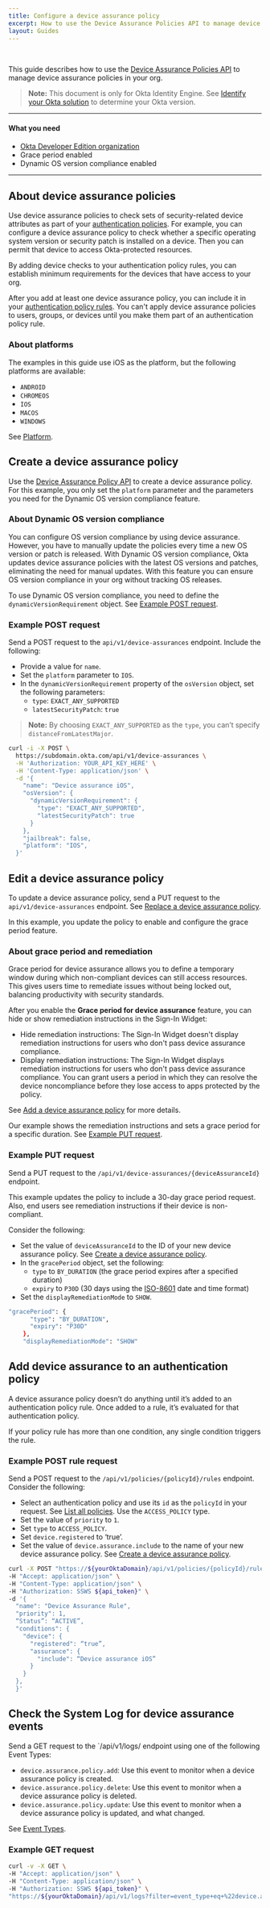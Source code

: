 ```yaml
---
title: Configure a device assurance policy
excerpt: How to use the Device Assurance Policies API to manage device assurance policies
layout: Guides
---
```


<ApiLifecycle access="ie" /></br>

This guide describes how to use the [Device Assurance Policies API](https://developer.okta.com/docs/api/openapi/okta-management/management/tag/DeviceAssurance/) to manage device assurance policies in your org.

> **Note:** This document is only for Okta Identity Engine. See [Identify your Okta solution](https://help.okta.com/okta_help.htm?type=oie&id=ext-oie-version) to determine your Okta version.

---

#### What you need

* [Okta Developer Edition organization](https://developer.okta.com/signup)
* Grace period enabled
* Dynamic OS version compliance enabled

---

## About device assurance policies

Use device assurance policies to check sets of security-related device attributes as part of your [authentication policies](/docs/concepts/policies/#authentication-policies). For example, you can configure a device assurance policy to check whether a specific operating system version or security patch is installed on a device. Then you can permit that device to access Okta-protected resources.

By adding device checks to your authentication policy rules, you can establish minimum requirements for the devices that have access to your org.

After you add at least one device assurance policy, you can include it in your [authentication policy rules](https://developer.okta.com/docs/api/openapi/okta-management/management/tag/Policy/#tag/Policy/operation/listPolicyRules). You can't apply device assurance policies to users, groups, or devices until you make them part of an authentication policy rule.

### About platforms

The examples in this guide use iOS as the platform, but the following platforms are available:

* `ANDROID`
* `CHROMEOS`
* `IOS`
* `MACOS`
* `WINDOWS`

See [Platform](https://developer.okta.com/docs/api/openapi/okta-management/management/tag/DeviceAssurance/#tag/DeviceAssurance/operation/createDeviceAssurancePolicy!path=1/platform&t=request).

## Create a device assurance policy

Use the [Device Assurance Policy API](https://developer.okta.com/docs/api/openapi/okta-management/management/tag/DeviceAssurance/#tag/DeviceAssurance/operation/createDeviceAssurancePolicy) to create a device assurance policy. For this example, you only set the `platform` parameter and the parameters you need for the Dynamic OS version compliance feature.

### About Dynamic OS version compliance

<ApiLifecycle access="ea" />

You can configure OS version compliance by using device assurance. However, you have to manually update the policies every time a new OS version or patch is released. With Dynamic OS version compliance, Okta updates device assurance policies with the latest OS versions and patches, eliminating the need for manual updates. With this feature you can ensure OS version compliance in your org without tracking OS releases.

To use Dynamic OS version compliance, you need to define the `dynamicVersionRequirement` object. See [Example POST request](#example-post-request).

### Example POST request

Send a POST request to the `api/v1/device-assurances` endpoint. Include the following:

* Provide a value for `name`.
* Set the `platform` parameter to `IOS`.
* In the `dynamicVersionRequirement` property of the `osVersion` object, set the following parameters:
    * `type`: `EXACT_ANY_SUPPORTED`
    * `latestSecurityPatch`: `true`

> **Note:** By choosing `EXACT_ANY_SUPPORTED` as the `type`, you can’t specify `distanceFromLatestMajor`.

```bash
curl -i -X POST \
  https://subdomain.okta.com/api/v1/device-assurances \
  -H 'Authorization: YOUR_API_KEY_HERE' \
  -H 'Content-Type: application/json' \
  -d '{
    "name": "Device assurance iOS",
    "osVersion": {
      "dynamicVersionRequirement": {
        "type": "EXACT_ANY_SUPPORTED",
        "latestSecurityPatch": true
      }
    },
    "jailbreak": false,
    "platform": "IOS",
  }'
```

## Edit a device assurance policy

To update a device assurance policy, send a PUT request to the `api/v1/device-assurances` endpoint. See [Replace a device assurance policy](https://developer.okta.com/docs/api/openapi/okta-management/management/tag/DeviceAssurance/#tag/DeviceAssurance/operation/replaceDeviceAssurancePolicy).

In this example, you update the policy to enable and configure the grace period feature.

### About grace period and remediation

Grace period for device assurance allows you to define a temporary window during which non-compliant devices can still access resources. This gives users time to remediate issues without being locked out, balancing productivity with security standards.

After you enable the **Grace period for device assurance** feature, you can hide or show remediation instructions in the Sign-In Widget:

* Hide remediation instructions: The Sign-In Widget doesn't display remediation instructions for users who don't pass device assurance compliance.
* Display remediation instructions: The Sign-In Widget displays remediation instructions for users who don't pass device assurance compliance. You can grant users a period in which they can resolve the device noncompliance before they lose access to apps protected by the policy.

See [Add a device assurance policy](https://help.okta.com/okta_help.htm?type=oie&id=csh-device-assurance-add) for more details.

Our example shows the remediation instructions and sets a grace period for a specific duration. See [Example PUT request](#example-put-request).

### Example PUT request

Send a PUT request to the `/api/v1/device-assurances/{deviceAssuranceId}` endpoint.

This example updates the policy to include a 30-day grace period request. Also, end users see remediation instructions if their device is non-compliant.

Consider the following:

* Set the value of `deviceAssuranceId` to the ID of your new device assurance policy. See [Create a device assurance policy](#create-a-device-assurance-policy).
* In the `gracePeriod` object, set the following:
  * `type` to `BY_DURATION` (the grace period expires after a specified duration)
  * `expiry` to `P30D` (30 days using the [ISO-8601](https://en.wikipedia.org/wiki/ISO_8601) date and time format)
* Set the `displayRemediationMode` to `SHOW`.

```bash
"gracePeriod": {
      "type": "BY_DURATION",
      "expiry": "P30D"
    },
    "displayRemediationMode": "SHOW"
```

## Add device assurance to an authentication policy

A device assurance policy doesn’t do anything until it’s added to an authentication policy rule. Once added to a rule, it’s evaluated for that authentication policy.

If your policy rule has more than one condition, any single condition triggers the rule.

### Example POST rule request

Send a POST request to the `/api/v1/policies/{policyId}/rules` endpoint. Consider the following:

* Select an authentication policy and use its `id` as the `policyId` in your request. See [List all policies](https://developer.okta.com/docs/api/openapi/okta-management/management/tag/Policy/#tag/Policy/operation/listPolicies). Use the `ACCESS_POLICY` type.
* Set the value of `priority` to `1`.
* Set `type` to `ACCESS_POLICY`.
* Set `device.registered` to ‘true’.
* Set the value of `device.assurance.include` to the name of your new device assurance policy. See [Create a device assurance policy](#create-a-device-assurance-policy).

```bash
curl -X POST "https://${yourOktaDomain}/api/v1/policies/{policyId}/rules" \
-H "Accept: application/json" \
-H "Content-Type: application/json" \
-H "Authorization: SSWS ${api_token}" \
-d '{
  "name": "Device Assurance Rule",
  "priority": 1,
  “Status”: “ACTIVE”,
  "conditions": {
    "device": {
      "registered": “true”,
      "assurance": {
        "include": “Device assurance iOS”
      }
    }
  },
  }'
```

## Check the System Log for device assurance events

Send a GET request to the `/api/v1/logs/ endpoint using one of the following Event Types:

* `device.assurance.policy.add`: Use this event to monitor when a device assurance policy is created.
* `device.assurance.policy.delete`: Use this event to monitor when a device assurance policy is deleted.
* `device.assurance.policy.update`: Use this event to monitor when a device assurance policy is updated, and what changed.

See [Event Types](https://developer.okta.com/docs/reference/api/event-types/#:~:text=device.assurance.policy.add).

### Example GET request

```bash
curl -v -X GET \
-H "Accept: application/json" \
-H "Content-Type: application/json" \
-H "Authorization: SSWS ${api_token}" \
"https://${yourOktaDomain}/api/v1/logs?filter=event_type+eq+%22device.assurance.policy.add%22"
```
